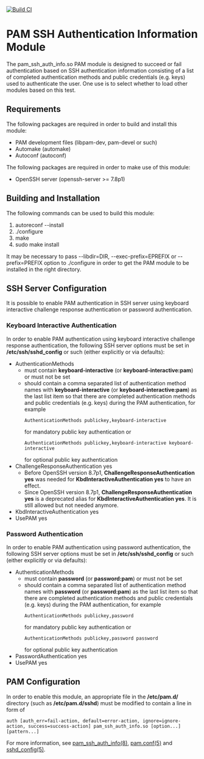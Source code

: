 [![Build CI](https://github.com/eehakkin/pam-ssh-auth-info/actions/workflows/build.yml/badge.svg)](https://github.com/eehakkin/pam-ssh-auth-info/actions/workflows/build.yml)

# PAM SSH Authentication Information Module

The pam_ssh_auth_info.so PAM module is designed to succeed or fail
authentication based on SSH authentication information consisting of a
list of completed authentication methods and public credentials (e.g.
keys) used to authenticate the user.
One use is to select whether to load other modules based on this test.

## Requirements

The following packages are required in order to build and install this
module:

* PAM development files (libpam-dev, pam-devel or such)
* Automake (automake)
* Autoconf (autoconf)

The following packages are required in order to make use of this module:

* OpenSSH server (openssh-server >= 7.8p1)

## Building and Installation

The following commands can be used to build this module:

1. autoreconf --install
2. ./configure
3. make
4. sudo make install

It may be necessary to pass
--libdir=DIR,
--exec-prefix=EPREFIX or
--prefix=PREFIX
option to ./configure in order to get the PAM module to be installed in
the right directory.

## SSH Server Configuration

It is possible to enable PAM authentication in SSH server using
keyboard interactive challenge response authentication or
password authentication.

### Keyboard Interactive Authentication

In order to enable PAM authentication using keyboard interactive
challenge response authentication, the following SSH server options must
be set in **/etc/ssh/sshd_config** or such (either explicitly or via
defaults):

* AuthenticationMethods
  - must contain **keyboard-interactive** (or
    **keyboard-interactive:pam**) or must not be set
  - should contain a comma separated list of authentication method names
    with **keyboard-interactive** (or **keyboard-interactive:pam**) as
    the last list item so that there are completed authentication
    methods and public credentials (e.g. keys) during the PAM
    authentication, for example
    ```
    AuthenticationMethods publickey,keyboard-interactive
    ```
    for mandatory public key authentication or
    ```
    AuthenticationMethods publickey,keyboard-interactive keyboard-interactive
    ```
    for optional public key authentication
* ChallengeResponseAuthentication yes
  - Before OpenSSH version 8.7p1, **ChallengeResponseAuthentication
    yes** was needed for **KbdInteractiveAuthentication yes** to have an
    effect.
  - Since OpenSSH version 8.7p1, **ChallengeResponseAuthentication yes**
    is a deprecated alias for **KbdInteractiveAuthentication yes**. It
    is still allowed but not needed anymore.
* KbdInteractiveAuthentication yes
* UsePAM yes

### Password Authentication

In order to enable PAM authentication using password authentication,
the following SSH server options must be set in **/etc/ssh/sshd_config**
or such (either explicitly or via defaults):

* AuthenticationMethods
  - must contain **password** (or **password:pam**) or must not be set
  - should contain a comma separated list of authentication method names
    with **password** (or **password:pam**) as the last list item so
    that there are completed authentication methods and public
    credentials (e.g. keys) during the PAM authentication, for example
    ```
    AuthenticationMethods publickey,password
    ```
    for mandatory public key authentication or
    ```
    AuthenticationMethods publickey,password password
    ```
    for optional public key authentication
* PasswordAuthentication yes
* UsePAM yes

## PAM Configuration

In order to enable this module, an appropriate file in
the **/etc/pam.d/** directory (such as **/etc/pam.d/sshd**) must be
modified to contain a line in form of

    auth [auth_err=fail-action, default=error-action, ignore=ignore-action, success=success-action] pam_ssh_auth_info.so [option...] [pattern...]

For more information,
see
[pam_ssh_auth_info(8)](https://github.Eero.Häkkinen.fi/pam-ssh-auth-info),
[pam.conf(5)](https://manpages.debian.org/pam.conf.5) and
[sshd_config(5)](https://manpages.debian.org/sshd_config.5).
